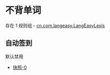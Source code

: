 # 不背单词

存在 1 规则组 - [cn.com.langeasy.LangEasyLexis](/src/apps/cn.com.langeasy.LangEasyLexis.ts)

## 自动签到

默认禁用

- [快照-0](https://i.gkd.li/import/13610321)

